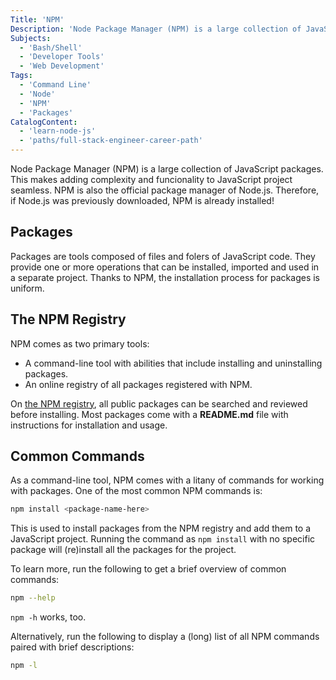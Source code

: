 ```yaml
---
Title: 'NPM'
Description: 'Node Package Manager (NPM) is a large collection of JavaScript packages. This makes adding complexity and funcionality to JavaScript project seamless. NPM is also the official package manager of Node.js. Therefore, if Node.js was previously downloaded, NPM is already installed! Packages are tools composed of files and folers of JavaScript code. They provide one or more operations that can be installed, imported and used in a separate project. Thanks to NPM, the installation process for packages is uniform. NPM comes as two primary tools: - A command-line tool with abilities that include installing and uninstalling packages. - An online registry of all packages registered with NPM. On the NPM registry, all public packages can be searched and reviewed before installing. Most packages come with a README.md file with instructions for installation and usage. As a command-line tool, NPM comes with a litany of commands for working with packages. One of the most common NPM commands is:'
Subjects:
  - 'Bash/Shell'
  - 'Developer Tools'
  - 'Web Development'
Tags:
  - 'Command Line'
  - 'Node'
  - 'NPM'
  - 'Packages'
CatalogContent:
  - 'learn-node-js'
  - 'paths/full-stack-engineer-career-path'
---
```


Node Package Manager (NPM) is a large collection of JavaScript packages. This makes adding complexity and funcionality to JavaScript project seamless. NPM is also the official package manager of Node.js. Therefore, if Node.js was previously downloaded, NPM is already installed!

## Packages

Packages are tools composed of files and folers of JavaScript code. They provide one or more operations that can be installed, imported and used in a separate project. Thanks to NPM, the installation process for packages is uniform.

## The NPM Registry

NPM comes as two primary tools:

- A command-line tool with abilities that include installing and uninstalling packages.
- An online registry of all packages registered with NPM.

On [the NPM registry](https://www.npmjs.com/), all public packages can be searched and reviewed before installing. Most packages come with a **README.md** file with instructions for installation and usage.

## Common Commands

As a command-line tool, NPM comes with a litany of commands for working with packages. One of the most common NPM commands is:

```bash
npm install <package-name-here>
```

This is used to install packages from the NPM registry and add them to a JavaScript project. Running the command as `npm install` with no specific package will (re)install all the packages for the project.

To learn more, run the following to get a brief overview of common commands:

```bash
npm --help
```

`npm -h` works, too.

Alternatively, run the following to display a (long) list of all NPM commands paired with brief descriptions:

```bash
npm -l
```
